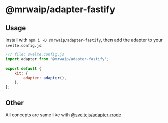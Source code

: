 # @mrwaip/adapter-fastify

## Usage

Install with `npm i -D @mrwaip/adapter-fastify`, then add the adapter to your `svelte.config.js`:

```js
/// file: svelte.config.js
import adapter from '@mrwaip/adapter-fastify';

export default {
	kit: {
		adapter: adapter(),
	},
};
```

## Other

All concepts are same like with [@sveltejs/adapter-node](https://kit.svelte.dev/docs/adapter-node)
